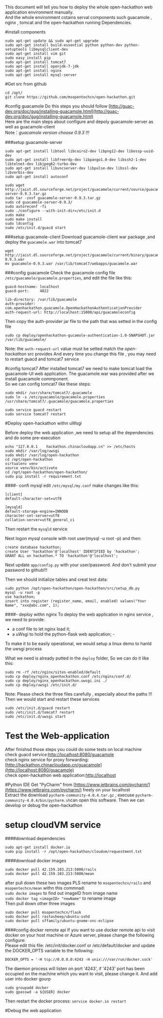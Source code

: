 This document will tell you how to deploy the whole open-hackathon web application environment manually.    
And the whole environment cotains serval components such guacamole , nginx , tomcat and the open-hackathon running Dependencies. 

#install components
```shell
sudo apt-get update && sudo apt-get upgrade
sudo apt-get install build-essential python python-dev python-setuptools libmysqlclient-dev
sudo apt-get install vim git
sudo easy_install pip
sudo apt-get install tomcat7
sudo apt-get install openjdk-7-jdk
sudo apt-get install nginx
sudo apt-get install mysql-server

```
#Get src from github
```
cd /opt/
git clone https://github.com/msopentechcn/open-hackathon.git
```

#config guacamole
Do this steps you should follow [http://guac-dev.org/doc/gug/installing-guacamole.html](http://guac-dev.org/doc/gug/installing-guacamole.html)      
Here are the main steps about configure and depoly guacamole-server as well as guacamole-client       
Note：*guacamole version choose 0.9.3 !!!*


###setup guacamole-server
```
sudo apt-get install libtool libcairo2-dev libpng12-dev libossp-uuid-dev
sudo apt-get install libfreerdp-dev libpango1.0-dev libssh2-1-dev libtelnet-dev libjpeg62-turbo-dev
sudo apt-get install libvncserver-dev libpulse-dev libssl-dev libvorbis-dev
sudo apt-get install autoconf

sudo wget http://jaist.dl.sourceforge.net/project/guacamole/current/source/guacamole-server-0.9.3.tar.gz
sudo tar -zxvf guacamole-server-0.9.3.tar.gz
sudo cd guacamole-server-0.9.3/
sudo autoreconf -fi
sudo ./configure --with-init-dir=/etc/init.d
sudo make
sudo make install
sudo ldconfig
sudo /etc/init.d/guacd start
```
###setup guacamole-client
Download guacamole-client war package ,and deploy the `guacamole.war` into tomcat7 
```
wget http://jaist.dl.sourceforge.net/project/guacamole/current/binary/guacamole-0.9.3.war
mv guacamole-0.9.3.war /var/lib/tomcat7/webapps/guacamole.war
```


###config guacamole
Check the guacamole config file `/etc/guacamole/guacamole.properties`, and edit the file like this:
```shell
guacd-hostname: localhost
guacd-port:     4822

lib-directory: /var/lib/guacamole
auth-provider: com.openhackathon.guacamole.OpenHackathonAuthenticationProvider
auth-request-url: http://localhost:15000/api/guacamoleconfig
```
Then copy the auth-provider jar file to the path that was setted in the config file
```
sudo cp deploy/openhackathon-gucamole-authentication-1.0-SNAPSHOT.jar /var/lib/guacamole/
```
Note: the `auth-request-url` value must be setted match the _open-hackathon_ src provides
And every time you change this file , you may need to restart guacd and tomcat7 service

#config tomcat7
After installed tomcat7 we need to make tomcat load the guacamole-UI web application. The guacamole.war was provided after we install guacamole commponent.     
So we can config tomcat7 like these steps:
```
sudo mkdir /usr/share/tomcat7/.guacamole
sudo ln -s /etc/guacamole/guacamole.properties /usr/share/tomcat7/.guacamole/guacamole.properties

sudo service guacd restart
sudo service tomcat7 restart
```

#Deploy open-hackathon withn uWsgi

Before deploy the web application ,we need to setup all the dependencies and do some pre-execution
```
echo "127.0.0.1    hackathon.chinacloudapp.cn" >> /etc/hosts
sudo mkdir /var/log/uwsgi
sudo mkdir /var/log/open-hackathon
cd /opt/open-hackathon
virtualenv venv
source venv/bin/activate
cd /opt/open-hackathon/open-hackathon/
sudo pip install -r requirement.txt
```
####- confi mysql
edit `/etc/mysql/my.conf` make changes like this:
```shell
[client]
default-character-set=utf8

[mysqld]
default-storage-engine=INNODB
character-set-server=utf8
collation-server=utf8_general_ci
```
Then restart the `mysqld` service     

Next logon mysql console with root user(mysql -u root -p) and then:
```mysql
create database hackathon;
create User 'hackathon'@'localhost' IDENTIFIED by 'hackathon';
GRANT ALL on hackathon.* TO 'hackathon'@'localhost';
```
Next update `app/config.py` with your user/password. And don't submit your password to github!!!

Then we should initialize tables and creat test data:
```
sudo python /opt/open-hackathon/open-hackathon/src/setup_db.py
mysql -u root -p
use hackathon;
insert into register (register_name, email, enabled) values("Your Name", "xxx@abc.com", 1);
```
####- deploy withn nginx
To deploy the web application in nginx service , we need to provide:            
- a conf file to let nginx load it; 
- a uWsgi to hold the python-flask web application;    - 

To make it to be easily operational, we would setup a linux demo to hanld the uwsgi process           

What we need is already putted in the `deploy` folder, So we can do it like this:
```
sudo rm -rf /etc/nginx/sites-enabled/default
sudo cp deploy/nginx_openhackathon.conf /etc/nginx/conf.d/
sudo cp deploy/nginx_openhackathon.uwsgi.ini ./
sudo cp deploy/uwsgi /etc/init.d/
```
Note: Please check the three files carefully , especially about the paths !!!           
Then we would start and restart these services
```
sudo /etc/init.d/guacd restart
sudo /etc/init.d/tomcat7 restart
sudo /etc/init.d/uwsgi start
```
# Test the Web-application
After finishsd those steps you could do some tests on local machine                     
check guacd service:[http://localhost:8080/guacamole](http://localhost:8080/guacamole)                            
check nginx service for proxy forwarding:[http://hackathon.chinacloudapp.cn/guacamole](http://localhost:8080/guacamole)           
check open-hackathon web application:[http://localhost](http://localhost:8080/guacamole)                   


#Python IDE
Get "PyCharm" from [https://www.jetbrains.com/pycharm/](https://www.jetbrains.com/pycharm/) freely on your localhost     
Extract the download `pycharm-community-4.0.4.tar.gz` , execuse `pycharm-community-4.0.4/bin/pycharm.sh`can open this software.
Then we can develop or debug the open-hackathon

# setup cloudVM service

####download dependencies 
```
sudo apt-get install docker.io
sudo pip install -r /opt/open-hackathon/cloudvm/requestment.txt
```
####download docker images 
```
sudo docker pull 42.159.103.213:5000/rails
sudo docker pull 42.159.103.213:5000/mean
```
after pull down these two images PLS rename to `msopentechcn/rails` and `msopentechcn/mean` withn this commnad:      
`sudo docke images` to find out imageID from image name              
`sudo docker tag <imageID> "newName"`   to rename image     
Then pull down other three images                      
```
sudo docker pull msopentechcn/flask
sudo docker pull rastasheep/ubuntu-sshd
sudo docker pull sffamily/ubuntu-gnome-vnc-eclipse
```
####config docker remote api
If you want to use docker remote api to visit docker on your host machine or Azure server, please change the following configure:          
Please edit this file: /etc/init/docker.conf or /etc/default/docker and update the DOCKER_OPTS variable to the following:
```
DOCKER_OPTS = '-H tcp://0.0.0.0:4243 -H unix:///var/run/docker.sock'
```
The daemon process will listen on port '4243', if '4243' port has been occupied on the machine which you want to visit, please change it. 
And add user into docker gourp 
```
sudo groupadd docker
sudo gpasswd -a ${USER} docker
```
Then restart the docker process: `service docker.io restart`

#Debug the web application
